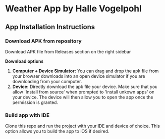 # Weather App by Halle Vogelpohl

## App Installation Instructions

### **Download APK from repository**

Download APK file from Releases section on the right sidebar

**Download options**

1.  **Computer + Device Simulator:** You can drag and drop the apk file from your browser downloads into an open device simulator if you are downloading from your computer.
2.  **Device:** Directly download the apk file your device. Make sure that you allow 'Install from source' when prompted to 'Install unkown apps' on your device. The device will then allow you to open the app once the permission is granted.

### Build app with IDE

Clone this repo and run the project with your IDE and device of choice. This option allows you to build the app to iOS if desired.
